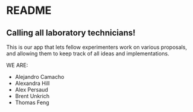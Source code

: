 # README

## Calling all laboratory technicians!

This is our app that lets fellow experimenters work on various proposals, and allowing them to keep track of all ideas and implementations.

WE ARE:
- Alejandro Camacho
- Alexandra Hill
- Alex Persaud
- Brent Unkrich
- Thomas Feng
